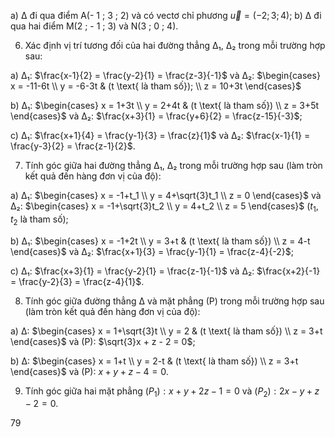 a) Δ đi qua điểm A(- 1 ; 3 ; 2) và có vectơ chỉ phương $\vec{u} = (- 2 ; 3 ; 4)$;
b) Δ đi qua hai điểm M(2 ; - 1 ; 3) và N(3 ; 0 ; 4).

6. Xác định vị trí tương đối của hai đường thẳng Δ₁, Δ₂ trong mỗi trường hợp sau:

a) Δ₁: $\frac{x-1}{2} = \frac{y-2}{1} = \frac{z-3}{-1}$ và Δ₂: $\begin{cases} x = -11-6t \\ y = -6-3t & (t \text{ là tham số}); \\ z = 10+3t \end{cases}$

b) Δ₁: $\begin{cases} x = 1+3t \\ y = 2+4t & (t \text{ là tham số}) \\ z = 3+5t \end{cases}$ và Δ₂: $\frac{x+3}{1} = \frac{y+6}{2} = \frac{z-15}{-3}$;

c) Δ₁: $\frac{x+1}{4} = \frac{y-1}{3} = \frac{z}{1}$ và Δ₂: $\frac{x-1}{1} = \frac{y-3}{2} = \frac{z-1}{2}$.

7. Tính góc giữa hai đường thẳng Δ₁, Δ₂ trong mỗi trường hợp sau (làm tròn kết quả đến hàng đơn vị của độ):

a) Δ₁: $\begin{cases} x = -1+t_1 \\ y = 4+\sqrt{3}t_1 \\ z = 0 \end{cases}$ và Δ₂: $\begin{cases} x = -1+\sqrt{3}t_2 \\ y = 4+t_2 \\ z = 5 \end{cases}$ $(t_1, t_2 \text{ là tham số})$;

b) Δ₁: $\begin{cases} x = -1+2t \\ y = 3+t & (t \text{ là tham số}) \\ z = 4-t \end{cases}$ và Δ₂: $\frac{x+1}{3} = \frac{y-1}{1} = \frac{z-4}{-2}$;

c) Δ₁: $\frac{x+3}{1} = \frac{y-2}{1} = \frac{z-1}{-1}$ và Δ₂: $\frac{x+2}{-1} = \frac{y-2}{3} = \frac{z-4}{1}$.

8. Tính góc giữa đường thẳng Δ và mặt phẳng (P) trong mỗi trường hợp sau (làm tròn kết quả đến hàng đơn vị của độ):

a) Δ: $\begin{cases} x = 1+\sqrt{3}t \\ y = 2 & (t \text{ là tham số}) \\ z = 3+t \end{cases}$ và (P): $\sqrt{3}x + z - 2 = 0$;

b) Δ: $\begin{cases} x = 1+t \\ y = 2-t & (t \text{ là tham số}) \\ z = 3+t \end{cases}$ và (P): $x + y + z - 4 = 0$.

9. Tính góc giữa hai mặt phẳng $(P_1): x + y + 2z - 1 = 0$ và $(P_2): 2x - y + z - 2 = 0$.

79